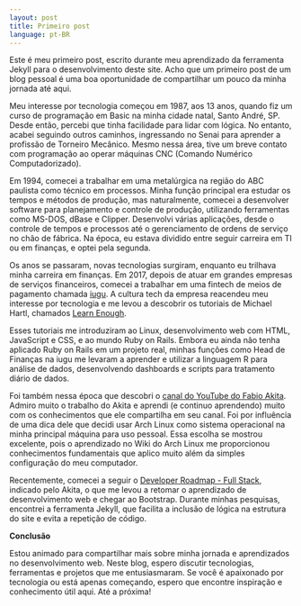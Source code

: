 ```yaml
---
layout: post
title: Primeiro post
language: pt-BR
---
```

Este é meu primeiro post, escrito durante meu aprendizado da ferramenta Jekyll para o desenvolvimento deste site. Acho que um primeiro post de um blog pessoal é uma boa oportunidade de compartilhar um pouco da minha jornada até aqui.

Meu interesse por tecnologia começou em 1987, aos 13 anos, quando fiz um curso de programação em Basic na minha cidade natal, Santo André, SP. Desde então, percebi que tinha facilidade para lidar com lógica. No entanto, acabei seguindo outros caminhos, ingressando no Senai para aprender a profissão de Torneiro Mecânico. Mesmo nessa área, tive um breve contato com programação ao operar máquinas CNC (Comando Numérico Computadorizado).

Em 1994, comecei a trabalhar em uma metalúrgica na região do ABC paulista como técnico em processos. Minha função principal era estudar os tempos e métodos de produção, mas naturalmente, comecei a desenvolver software para planejamento e controle de produção, utilizando ferramentas como MS-DOS, dBase e Clipper. Desenvolvi várias aplicações, desde o controle de tempos e processos até o gerenciamento de ordens de serviço no chão de fábrica. Na época, eu estava dividido entre seguir carreira em TI ou em finanças, e optei pela segunda.

Os anos se passaram, novas tecnologias surgiram, enquanto eu trilhava minha carreira em finanças. Em 2017, depois de atuar em grandes empresas de serviços financeiros, comecei a trabalhar em uma fintech de meios de pagamento chamada [iugu](https://iugu.com). A cultura tech da empresa reacendeu meu interesse por tecnologia e me levou a descobrir os tutoriais de Michael Hartl, chamados [Learn Enough](https://learnenough.com).

Esses tutoriais me introduziram ao Linux, desenvolvimento web com HTML, JavaScript e CSS, e ao mundo Ruby on Rails. Embora eu ainda não tenha aplicado Ruby on Rails em um projeto real, minhas funções como Head de Finanças na iugu me levaram a aprender e utilizar a linguagem R para análise de dados, desenvolvendo dashboards e scripts para tratamento diário de dados.

Foi também nessa época que descobri o [canal do YouTube do Fabio Akita](https://www.youtube.com/@Akitando). Admiro muito o trabalho do Akita e aprendi (e continuo aprendendo) muito com os conhecimentos que ele compartilha em seu canal. Foi por influência de uma dica dele que decidi usar Arch Linux como sistema operacional na minha principal máquina para uso pessoal. Essa escolha se mostrou excelente, pois o aprendizado no Wiki do Arch Linux me proporcionou conhecimentos fundamentais que aplico muito além da simples configuração do meu computador.

Recentemente, comecei a seguir o [Developer Roadmap - Full Stack](https://roadmap.sh/full-stack), indicado pelo Akita, o que me levou a retomar o aprendizado de desenvolvimento web e chegar ao Bootstrap. Durante minhas pesquisas, encontrei a ferramenta Jekyll, que facilita a inclusão de lógica na estrutura do site e evita a repetição de código.

**Conclusão**

Estou animado para compartilhar mais sobre minha jornada e aprendizados no desenvolvimento web. Neste blog, espero discutir tecnologias, ferramentas e projetos que me entusiasmaram. Se você é apaixonado por tecnologia ou está apenas começando, espero que encontre inspiração e conhecimento útil aqui. Até a próxima!